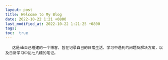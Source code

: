 ```yaml
---
layout: post
title: Welcome to My Blog
date: 2022-10-22 1:21 +0800
last_modified_at: 2022-10-22 1:21:25 +0800
tags: 
toc:  true
---
```



       这是mb自己搭建的一个博客，旨在记录自己的日常生活、学习中遇到的问题及解决方案，以及日常学习中乱七八糟的笔记。
